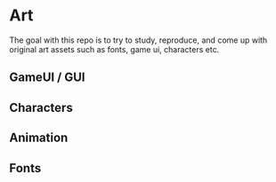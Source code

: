 # Art
The goal with this repo is to try to study, reproduce, and come up with original art assets such as fonts, game ui, characters etc.

## GameUI / GUI

## Characters

## Animation 

## Fonts